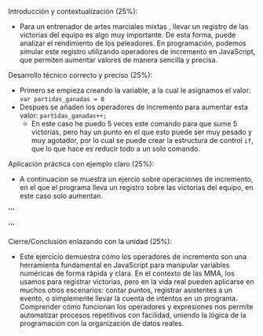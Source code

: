 Introducción y contextualización (25%):

- Para un entrenador de artes marciales mixtas , llevar un registro de las victorias del equipo es algo muy importante. De esta forma, puede analizar el rendimiento de los peleadores. En programación, podemos simular este registro utilizando operadores de incremento en JavaScript, que permiten aumentar valores de manera sencilla y precisa.

Desarrollo técnico correcto y preciso (25%):

- Primero se empieza creando la variable, a la cual le asignamos el valor:
`var partidas_ganadas = 0`
- Despues se añaden los operadores de incremento para aumentar esta valor:
`partidas_ganadas++;` 
    - En este caso he puedo 5 veces este comando para que sume 5 victorias, pero hay un punto en el que esto puede ser muy pesado y muy agotador, por lo cual se puede crear la estructura de control `if`, que lo que hace es reducir todo a un solo comando. 

Aplicación práctica con ejemplo claro (25%):
- A continuacion se muestra un ejercio sobre operaciones de incremento, en el que el programa lleva un registro sobre las victorias del equipo, en este caso solo aumentan.

'''
<script>
/*Programa registro de peleas ganadas
v0.1 Daniel Calve Pardo 2025
Este programa lleva un registro de las peleas ganadas por mi equipo
*/

//No hay librerias para importar

var partidas_ganadas = 0
   

// Simulamos 5 victorias (una llamada a ++ por victoria)
partidas_ganadas++; 
partidas_ganadas++; 
partidas_ganadas++; 
partidas_ganadas++; 
partidas_ganadas++;


// Imprimimos el resultado final
document.write("Partidas ganadas: ", partidas_ganadas); 

</script>

'''


Cierre/Conclusión enlazando con la unidad (25%):
- Este ejercicio demuestra cómo los operadores de incremento son una herramienta fundamental en JavaScript para manipular variables numéricas de forma rápida y clara. En el contexto de las MMA, los usamos para registrar victorias, pero en la vida real pueden aplicarse en muchos otros escenarios: contar puntos, registrar asistentes a un evento, o simplemente llevar la cuenta de intentos en un programa. Comprender cómo funcionan los operadores y expresiones nos permite automatizar procesos repetitivos con facilidad, uniendo la lógica de la programación con la organización de datos reales.
